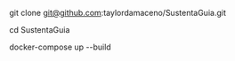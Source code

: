 git clone git@github.com:taylordamaceno/SustentaGuia.git

cd SustentaGuia

docker-compose up --build
